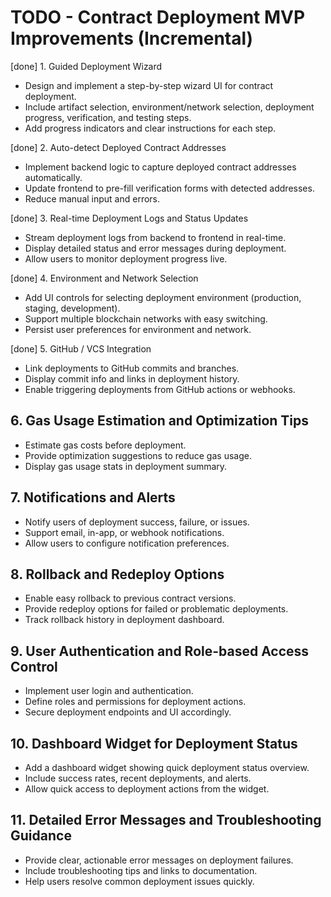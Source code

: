 # TODO - Contract Deployment MVP Improvements (Incremental)

[done] 1. Guided Deployment Wizard
- Design and implement a step-by-step wizard UI for contract deployment.
- Include artifact selection, environment/network selection, deployment progress, verification, and testing steps.
- Add progress indicators and clear instructions for each step.

[done] 2. Auto-detect Deployed Contract Addresses
- Implement backend logic to capture deployed contract addresses automatically.
- Update frontend to pre-fill verification forms with detected addresses.
- Reduce manual input and errors.

[done] 3. Real-time Deployment Logs and Status Updates
- Stream deployment logs from backend to frontend in real-time.
- Display detailed status and error messages during deployment.
- Allow users to monitor deployment progress live.

[done] 4. Environment and Network Selection
- Add UI controls for selecting deployment environment (production, staging, development).
- Support multiple blockchain networks with easy switching.
- Persist user preferences for environment and network.

[done] 5. GitHub / VCS Integration
- Link deployments to GitHub commits and branches.
- Display commit info and links in deployment history.
- Enable triggering deployments from GitHub actions or webhooks.

## 6. Gas Usage Estimation and Optimization Tips
- Estimate gas costs before deployment.
- Provide optimization suggestions to reduce gas usage.
- Display gas usage stats in deployment summary.

## 7. Notifications and Alerts
- Notify users of deployment success, failure, or issues.
- Support email, in-app, or webhook notifications.
- Allow users to configure notification preferences.

## 8. Rollback and Redeploy Options
- Enable easy rollback to previous contract versions.
- Provide redeploy options for failed or problematic deployments.
- Track rollback history in deployment dashboard.

## 9. User Authentication and Role-based Access Control
- Implement user login and authentication.
- Define roles and permissions for deployment actions.
- Secure deployment endpoints and UI accordingly.

## 10. Dashboard Widget for Deployment Status
- Add a dashboard widget showing quick deployment status overview.
- Include success rates, recent deployments, and alerts.
- Allow quick access to deployment actions from the widget.

## 11. Detailed Error Messages and Troubleshooting Guidance
- Provide clear, actionable error messages on deployment failures.
- Include troubleshooting tips and links to documentation.
- Help users resolve common deployment issues quickly.